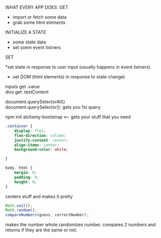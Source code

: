 WHAT EVERY APP DOES: 
GET
* import or fetch some data
* grab some html elements

INITIALIZE A STATE
* some state data
* set soem event listners 

SET

*set state in response to user input (usually happens in event listners) 
* set DOM (html elements) in response to state change)

inputs get .value <br>
divs get .textContent <br>

document.querySelectorAll() <br>
document.querySelector(): gets you 1st query <br>

npm init alchemy-bootstrap <-- gets your stuff that you need

```css
.container {
    display: flex;
    flex-direction: column;
    justify-content: center;
    align-items: center;
    background-color: white;

}

body, html {
    margin: 0;
    padding: 0;
    height: 0;
}
``` 
centers stuff and makes it pretty

```js
Math.ceil();
Math.random();
compareNumbers(guess, correctNumber);
```

makes the number whole 
randomizes number. 
compares 2 numbers and returns if they are the same or not. 
